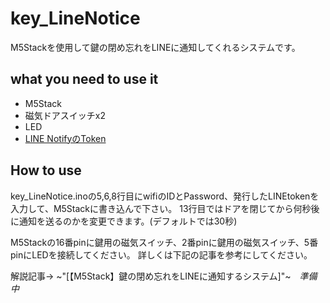 # key_LineNotice
M5Stackを使用して鍵の閉め忘れをLINEに通知してくれるシステムです。

## what you need to use it
* M5Stack
* 磁気ドアスイッチx2
* LED
* [LINE NotifyのToken](https://notify-bot.line.me/ja/)

## How to use
key_LineNotice.inoの5,6,8行目にwifiのIDとPassword、発行したLINEtokenを入力して、M5Stackに書き込んで下さい。
13行目ではドアを閉じてから何秒後に通知を送るのかを変更できます。(デフォルトでは30秒)

M5Stackの16番pinに鍵用の磁気スイッチ、2番pinに鍵用の磁気スイッチ、5番pinにLEDを接続してください。
詳しくは下記の記事を参考にしてください。

解説記事-> ~"[【M5Stack】鍵の閉め忘れをLINEに通知するシステム]"~　_準備中_